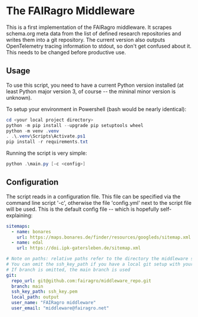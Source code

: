 # The FAIRagro Middleware #

This is a first implementation of the FAIRagro middleware. It scrapes schema.org meta data from the list of defined research repositories and writes them into a git repository. The current version also outputs OpenTelemetry tracing information to stdout, so don't get confused about it. This needs to be changed before productive use.

## Usage ##

To use this script, you need to have a current Python version installed (at least Python major version 3, of course -- the mininal minor version is unknown).

To setup your environment in Powershell (bash would be nearly identical):

```powershell
cd <your local project directory>
python -m pip install --upgrade pip setuptools wheel
python -m venv .venv
. .\.venv\Scripts\Activate.ps1
pip install -r requirements.txt
```

Running the script is very simple:

```powershell
python .\main.py [-c <config>]
```

## Configuration ##

The script reads in a configuration file. This file can be specified via the command line script '-c', otherwise the file 'config.yml' next to the script file will be used. This is the default config file -- which is hopefully self-explaining:

```yaml
sitemaps:
  - name: bonares
    url: https://maps.bonares.de/finder/resources/googleds/sitemap.xml
  - name: edal
    url: https://doi.ipk-gatersleben.de/sitemap.xml

# Note on paths: relative paths refer to the directory the middleware script resides in.
# You can omit the ssh_key_path if you have a local git setup with your personal key.
# If branch is omitted, the main branch is used
git:
  repo_url: git@github.com:fairagro/middleware_repo.git
  branch: main
  ssh_key_path: ssh_key.pem
  local_path: output
  user_name: "FAIRagro middleware"
  user_email: "middleware@fairagro.net"
```
